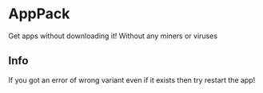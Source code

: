 # AppPack
Get apps without downloading it! Without any miners or viruses

## Info
If you got an error of wrong variant even if it exists then try restart the app!

